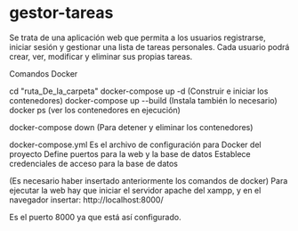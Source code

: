 # gestor-tareas
Se trata de una aplicación web que permita a los usuarios registrarse, iniciar sesión y gestionar una lista de tareas personales. Cada usuario podrá crear, ver, modificar y eliminar sus propias tareas.

Comandos Docker

cd "ruta_De_la_carpeta"
docker-compose up -d (Construir e iniciar los contenedores)
docker-compose up --build (Instala también lo necesario)
docker ps (ver los contenedores en ejecución)

docker-compose down (Para detener y eliminar los contenedores)


docker-compose.yml
Es el archivo de configuración para Docker del proyecto
Define puertos para la web y la base de datos
Establece credenciales de acceso para la base de datos


(Es necesario haber insertado anteriormente los comandos de docker)
Para ejecutar la web hay que iniciar el servidor apache
del xampp, y en el navegador insertar:
http://localhost:8000/

Es el puerto 8000 ya que está así configurado.